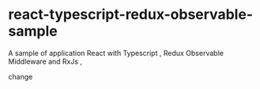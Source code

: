 # react-typescript-redux-observable-sample
A sample of application React with Typescript , Redux Observable Middleware and RxJs ,

change
